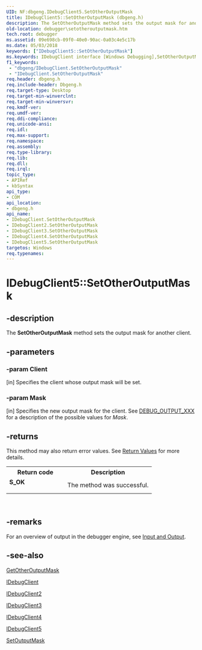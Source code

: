 ```yaml
---
UID: NF:dbgeng.IDebugClient5.SetOtherOutputMask
title: IDebugClient5::SetOtherOutputMask (dbgeng.h)
description: The SetOtherOutputMask method sets the output mask for another client.
old-location: debugger\setotheroutputmask.htm
tech.root: debugger
ms.assetid: 09e698cb-09f0-40e0-90ac-0a03c4e5c17b
ms.date: 05/03/2018
keywords: ["IDebugClient5::SetOtherOutputMask"]
ms.keywords: IDebugClient interface [Windows Debugging],SetOtherOutputMask method, IDebugClient2 interface [Windows Debugging],SetOtherOutputMask method, IDebugClient2::SetOtherOutputMask, IDebugClient3 interface [Windows Debugging],SetOtherOutputMask method, IDebugClient3::SetOtherOutputMask, IDebugClient4 interface [Windows Debugging],SetOtherOutputMask method, IDebugClient4::SetOtherOutputMask, IDebugClient5 interface [Windows Debugging],SetOtherOutputMask method, IDebugClient5.SetOtherOutputMask, IDebugClient5::SetOtherOutputMask, IDebugClient::SetOtherOutputMask, IDebugClient_73639f3d-f638-472e-9f30-e33de9321b29.xml, SetOtherOutputMask, SetOtherOutputMask method [Windows Debugging], SetOtherOutputMask method [Windows Debugging],IDebugClient interface, SetOtherOutputMask method [Windows Debugging],IDebugClient2 interface, SetOtherOutputMask method [Windows Debugging],IDebugClient3 interface, SetOtherOutputMask method [Windows Debugging],IDebugClient4 interface, SetOtherOutputMask method [Windows Debugging],IDebugClient5 interface, dbgeng/IDebugClient2::SetOtherOutputMask, dbgeng/IDebugClient3::SetOtherOutputMask, dbgeng/IDebugClient4::SetOtherOutputMask, dbgeng/IDebugClient5::SetOtherOutputMask, dbgeng/IDebugClient::SetOtherOutputMask, debugger.setotheroutputmask
f1_keywords:
 - "dbgeng/IDebugClient.SetOtherOutputMask"
 - "IDebugClient.SetOtherOutputMask"
req.header: dbgeng.h
req.include-header: Dbgeng.h
req.target-type: Desktop
req.target-min-winverclnt: 
req.target-min-winversvr: 
req.kmdf-ver: 
req.umdf-ver: 
req.ddi-compliance: 
req.unicode-ansi: 
req.idl: 
req.max-support: 
req.namespace: 
req.assembly: 
req.type-library: 
req.lib: 
req.dll: 
req.irql: 
topic_type:
- APIRef
- kbSyntax
api_type:
- COM
api_location:
- dbgeng.h
api_name:
- IDebugClient.SetOtherOutputMask
- IDebugClient2.SetOtherOutputMask
- IDebugClient3.SetOtherOutputMask
- IDebugClient4.SetOtherOutputMask
- IDebugClient5.SetOtherOutputMask
targetos: Windows
req.typenames: 
---
```


# IDebugClient5::SetOtherOutputMask


## -description


The <b>SetOtherOutputMask</b> method sets the output mask for another client.


## -parameters




### -param Client 
[in]
Specifies the client whose output mask will be set.


### -param Mask 
[in]
Specifies the new output mask for the client.  See <a href="https://docs.microsoft.com/windows-hardware/drivers/debugger/debug-output-xxx">DEBUG_OUTPUT_XXX</a> for a description of the possible values for <i>Mask</i>.


## -returns



This method may also return error values.  See <a href="https://docs.microsoft.com/windows-hardware/drivers/debugger/hresult-values">Return Values</a> for more details.

<table>
<tr>
<th>Return code</th>
<th>Description</th>
</tr>
<tr>
<td width="40%">
<dl>
<dt><b>S_OK</b></dt>
</dl>
</td>
<td width="60%">
The method was successful.

</td>
</tr>
</table>
 




## -remarks



For an overview of output in the debugger engine, see <a href="https://docs.microsoft.com/windows-hardware/drivers/debugger/input-and-output">Input and Output</a>.




## -see-also




<a href="https://docs.microsoft.com/windows-hardware/drivers/ddi/dbgeng/nf-dbgeng-idebugclient5-getotheroutputmask">GetOtherOutputMask</a>



<a href="https://docs.microsoft.com/windows-hardware/drivers/ddi/dbgeng/nn-dbgeng-idebugclient">IDebugClient</a>



<a href="https://docs.microsoft.com/windows-hardware/drivers/ddi/dbgeng/nn-dbgeng-idebugclient2">IDebugClient2</a>



<a href="https://docs.microsoft.com/windows-hardware/drivers/ddi/dbgeng/nn-dbgeng-idebugclient3">IDebugClient3</a>



<a href="https://docs.microsoft.com/windows-hardware/drivers/ddi/dbgeng/nn-dbgeng-idebugclient4">IDebugClient4</a>



<a href="https://docs.microsoft.com/windows-hardware/drivers/ddi/dbgeng/nn-dbgeng-idebugclient5">IDebugClient5</a>



<a href="https://docs.microsoft.com/windows-hardware/drivers/ddi/dbgeng/nf-dbgeng-idebugclient5-setoutputmask">SetOutputMask</a>
 

 

